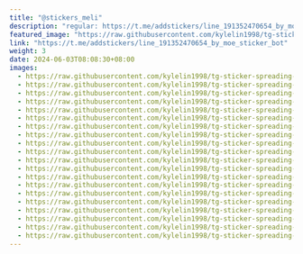 ```yaml
---
title: "@stickers_meli"
description: "regular: https://t.me/addstickers/line_191352470654_by_moe_sticker_bot"
featured_image: "https://raw.githubusercontent.com/kylelin1998/tg-sticker-spreading-worldwide-images/main/img/3bd1ba05-5da5-4a83-a417-353a634a3ff7.jpg"
link: "https://t.me/addstickers/line_191352470654_by_moe_sticker_bot"
weight: 3
date: 2024-06-03T08:08:30+08:00
images:
  - https://raw.githubusercontent.com/kylelin1998/tg-sticker-spreading-worldwide-images/main/img/3bd1ba05-5da5-4a83-a417-353a634a3ff7.jpg
  - https://raw.githubusercontent.com/kylelin1998/tg-sticker-spreading-worldwide-images/main/img/259c0efd-d433-4c3b-afca-63bdd883e03f.jpg
  - https://raw.githubusercontent.com/kylelin1998/tg-sticker-spreading-worldwide-images/main/img/adbb00a6-a654-41f1-bbf2-d1c32a90cc17.jpg
  - https://raw.githubusercontent.com/kylelin1998/tg-sticker-spreading-worldwide-images/main/img/1783c4ea-0221-4d16-ac06-97d0f2d89e4f.jpg
  - https://raw.githubusercontent.com/kylelin1998/tg-sticker-spreading-worldwide-images/main/img/46a7a4f7-b73e-4e63-8cd9-e89a998e7ec7.jpg
  - https://raw.githubusercontent.com/kylelin1998/tg-sticker-spreading-worldwide-images/main/img/553ba2c5-e462-44ba-9f0f-7ab33b76b108.jpg
  - https://raw.githubusercontent.com/kylelin1998/tg-sticker-spreading-worldwide-images/main/img/3ab9a1c9-b961-4a93-909f-1b6744b7c637.jpg
  - https://raw.githubusercontent.com/kylelin1998/tg-sticker-spreading-worldwide-images/main/img/d74673f8-0d40-46bc-8353-3c0b3703c80a.jpg
  - https://raw.githubusercontent.com/kylelin1998/tg-sticker-spreading-worldwide-images/main/img/175008d6-dea5-406e-b3b1-49925ae627d2.jpg
  - https://raw.githubusercontent.com/kylelin1998/tg-sticker-spreading-worldwide-images/main/img/d1510a47-85cd-4b66-9185-be1a910c5133.jpg
  - https://raw.githubusercontent.com/kylelin1998/tg-sticker-spreading-worldwide-images/main/img/1ef4ca87-cefd-46a0-8093-4f31142257dd.jpg
  - https://raw.githubusercontent.com/kylelin1998/tg-sticker-spreading-worldwide-images/main/img/f64278df-2135-4670-8d95-6dd0516ddc60.jpg
  - https://raw.githubusercontent.com/kylelin1998/tg-sticker-spreading-worldwide-images/main/img/a0d87734-0598-404c-80b8-d91ec424ddd6.jpg
  - https://raw.githubusercontent.com/kylelin1998/tg-sticker-spreading-worldwide-images/main/img/e4ddfa9c-16c4-4039-9e36-1d0e174a3671.jpg
  - https://raw.githubusercontent.com/kylelin1998/tg-sticker-spreading-worldwide-images/main/img/91e27503-8e8f-408d-aff9-02c419b61cf1.jpg
  - https://raw.githubusercontent.com/kylelin1998/tg-sticker-spreading-worldwide-images/main/img/69c09c17-1f44-49ad-b64a-9634093c4db4.jpg
  - https://raw.githubusercontent.com/kylelin1998/tg-sticker-spreading-worldwide-images/main/img/005e8568-12c7-4823-bcce-165f5e3975bc.jpg
  - https://raw.githubusercontent.com/kylelin1998/tg-sticker-spreading-worldwide-images/main/img/df1b9e1f-3b67-49d9-9f6c-11a5d70f3760.jpg
  - https://raw.githubusercontent.com/kylelin1998/tg-sticker-spreading-worldwide-images/main/img/7fd73a89-6328-4375-a602-ac85c7c48054.jpg
  - https://raw.githubusercontent.com/kylelin1998/tg-sticker-spreading-worldwide-images/main/img/1a8e8014-3d1f-4057-b569-bfd9026cad4f.jpg
---
```

